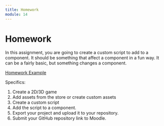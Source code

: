 ```yaml
---
title: Homework
module: 14
---
```


# Homework


In this assignment, you are going to create a custom script to add to a component. It should be something that affect a component in a fun way.  It can be a fairly basic, but something changes a component.

<a href="https://github.com/Montana-Media-Arts/220_CreativeCoding2-Spring2023-Samples/blob/main/Homework%2015/Week15CustomScript.unitypackage">Homework Example</a>

Specifics:

1. Create a 2D/3D game
2. Add assets from the store or create custom assets
3. Create a custom script
4. Add the script to a component.
5. Export your project and upload it to your repository.
6. Submit your GitHub repository link to Moodle.

<!--
In this assignment, you are going to write a reflection paper on the circuit and code blocks that we covered this week.  Additionally, you are going to create an artistic 3D model.  You will need to turn in not only the .stl, but also the .gcode file.

<a href="https://github.com/Montana-Media-Arts/220_CreativeCoding2-Spring2022-Samples/tree/main/Homework%2013" target="_blank">Homework 13 Example</a>

Technical specifications.

1. Write a 1/2 to page summary on TinkerCad's circuit and code blocks.
2. Create a 3D model and export it as an .stl file.
3. Convert the .stl file into a .gcode file.
4. Upload all files into your repository and turn in your link to your repository.

-->